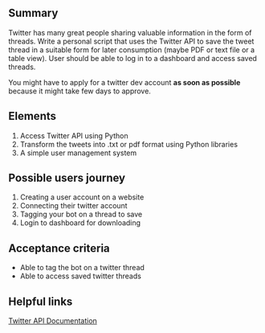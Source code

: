 ## Summary

Twitter has many great people sharing valuable information in the form of threads. Write a personal script that uses the Twitter API to save the tweet thread in a suitable form for later consumption (maybe PDF or text file or a table view). User should be able to log in to a dashboard and access saved threads. 

You might have to apply for a twitter dev account **as soon as possible** because it might take few days to approve. 

## Elements

1. Access Twitter API using Python
2. Transform the tweets into .txt or pdf format using Python libraries
3. A simple user management system

## Possible users journey

1. Creating a user account on a website 
2. Connecting their twitter account 
3. Tagging your bot on a thread to save 
4. Login to dashboard for downloading 

## Acceptance criteria

- Able to tag the bot on a twitter thread
- Able to access saved twitter threads

## Helpful links

[Twitter API Documentation](https://developer.twitter.com/en/docs/twitter-api)
